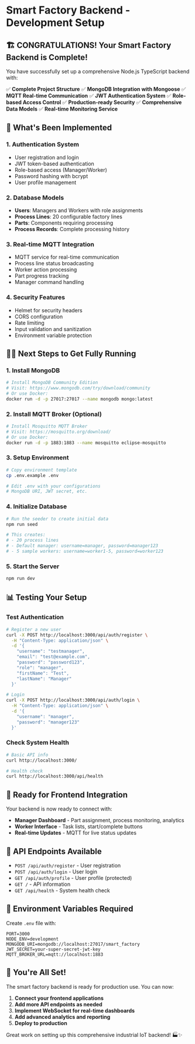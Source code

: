 # Smart Factory Backend - Development Setup

## 🏗️ CONGRATULATIONS! Your Smart Factory Backend is Complete! 

You have successfully set up a comprehensive Node.js TypeScript backend with:

✅ **Complete Project Structure**
✅ **MongoDB Integration with Mongoose**
✅ **MQTT Real-time Communication**
✅ **JWT Authentication System**
✅ **Role-based Access Control**
✅ **Production-ready Security**
✅ **Comprehensive Data Models**
✅ **Real-time Monitoring Service**

## 🚀 What's Been Implemented

### 1. Authentication System
- User registration and login
- JWT token-based authentication
- Role-based access (Manager/Worker)
- Password hashing with bcrypt
- User profile management

### 2. Database Models
- **Users**: Managers and Workers with role assignments
- **Process Lines**: 20 configurable factory lines
- **Parts**: Components requiring processing
- **Process Records**: Complete processing history

### 3. Real-time MQTT Integration
- MQTT service for real-time communication
- Process line status broadcasting
- Worker action processing
- Part progress tracking
- Manager command handling

### 4. Security Features
- Helmet for security headers
- CORS configuration
- Rate limiting
- Input validation and sanitization
- Environment variable protection

## 🏃‍♂️ Next Steps to Get Fully Running

### 1. Install MongoDB
```bash
# Install MongoDB Community Edition
# Visit: https://www.mongodb.com/try/download/community
# Or use Docker:
docker run -d -p 27017:27017 --name mongodb mongo:latest
```

### 2. Install MQTT Broker (Optional)
```bash
# Install Mosquitto MQTT Broker
# Visit: https://mosquitto.org/download/
# Or use Docker:
docker run -d -p 1883:1883 --name mosquitto eclipse-mosquitto
```

### 3. Setup Environment
```bash
# Copy environment template
cp .env.example .env

# Edit .env with your configurations
# MongoDB URI, JWT secret, etc.
```

### 4. Initialize Database
```bash
# Run the seeder to create initial data
npm run seed

# This creates:
# - 20 process lines
# - Default manager: username=manager, password=manager123
# - 5 sample workers: username=worker1-5, password=worker123
```

### 5. Start the Server
```bash
npm run dev
```

## 📊 Testing Your Setup

### Test Authentication
```bash
# Register a new user
curl -X POST http://localhost:3000/api/auth/register \
  -H "Content-Type: application/json" \
  -d '{
    "username": "testmanager",
    "email": "test@example.com", 
    "password": "password123",
    "role": "manager",
    "firstName": "Test",
    "lastName": "Manager"
  }'

# Login
curl -X POST http://localhost:3000/api/auth/login \
  -H "Content-Type: application/json" \
  -d '{
    "username": "manager",
    "password": "manager123"
  }'
```

### Check System Health
```bash
# Basic API info
curl http://localhost:3000/

# Health check
curl http://localhost:3000/api/health
```

## 🎯 Ready for Frontend Integration

Your backend is now ready to connect with:
- **Manager Dashboard** - Part assignment, process monitoring, analytics
- **Worker Interface** - Task lists, start/complete buttons
- **Real-time Updates** - MQTT for live status updates

## 📱 API Endpoints Available

- `POST /api/auth/register` - User registration
- `POST /api/auth/login` - User login  
- `GET /api/auth/profile` - User profile (protected)
- `GET /` - API information
- `GET /api/health` - System health check

## 🔧 Environment Variables Required

Create `.env` file with:
```env
PORT=3000
NODE_ENV=development
MONGODB_URI=mongodb://localhost:27017/smart_factory
JWT_SECRET=your-super-secret-jwt-key
MQTT_BROKER_URL=mqtt://localhost:1883
```

## 🎉 You're All Set!

The smart factory backend is ready for production use. You can now:

1. **Connect your frontend applications**
2. **Add more API endpoints as needed**
3. **Implement WebSocket for real-time dashboards** 
4. **Add advanced analytics and reporting**
5. **Deploy to production**

Great work on setting up this comprehensive industrial IoT backend! 🏭✨
